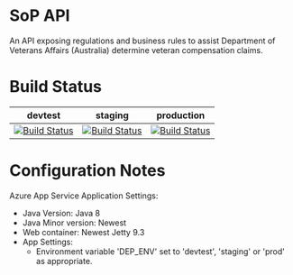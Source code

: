 # SoP API
An API exposing regulations and business rules to assist Department of Veterans Affairs (Australia) determine veteran compensation claims.

# Build Status

|devtest|staging|production|
|-------|-------|----------|
| [![Build Status](https://travis-ci.org/govlawtech/dva-sop-api.svg?branch=devtest)](https://travis-ci.org/govlawtech/dva-sop-api) |  [![Build Status](https://travis-ci.org/govlawtech/dva-sop-api.svg?branch=staging)](https://travis-ci.org/govlawtech/dva-sop-api)  |[![Build Status](https://travis-ci.org/govlawtech/dva-sop-api.svg?branch=master)](https://travis-ci.org/govlawtech/dva-sop-api)  |

# Configuration Notes

Azure App Service Application Settings:

* Java Version: Java 8
* Java Minor version: Newest
* Web container: Newest Jetty 9.3
* App Settings:
    - Environment variable 'DEP_ENV' set to 'devtest', 'staging' or 'prod' as appropriate.
    
